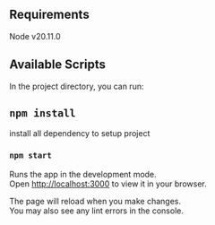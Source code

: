 ## Requirements

Node v20.11.0

## Available Scripts

In the project directory, you can run:

## `npm install`

install all dependency to setup project

### `npm start`

Runs the app in the development mode.\
Open [http://localhost:3000](http://localhost:3000) to view it in your browser.

The page will reload when you make changes.\
You may also see any lint errors in the console.
